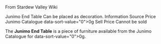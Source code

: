 From Stardew Valley Wiki

Junimo End Table Can be placed as decoration. Information Source Price Junimo Catalogue data-sort-value="0"&gt;0g Sell Price Cannot be sold

The **Junimo End Table** is a piece of furniture available from the Junimo Catalogue for data-sort-value="0"&gt;0g.